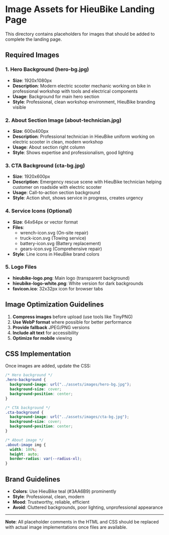 # Image Assets for HieuBike Landing Page

This directory contains placeholders for images that should be added to complete the landing page.

## Required Images

### 1. Hero Background (hero-bg.jpg)

- **Size**: 1920x1080px
- **Description**: Modern electric scooter mechanic working on bike in professional workshop with tools and electrical components
- **Usage**: Background for main hero section
- **Style**: Professional, clean workshop environment, HieuBike branding visible

### 2. About Section Image (about-technician.jpg)

- **Size**: 600x400px
- **Description**: Professional technician in HieuBike uniform working on electric scooter in clean, modern workshop
- **Usage**: About section right column
- **Style**: Shows expertise and professionalism, good lighting

### 3. CTA Background (cta-bg.jpg)

- **Size**: 1920x600px
- **Description**: Emergency rescue scene with HieuBike technician helping customer on roadside with electric scooter
- **Usage**: Call-to-action section background
- **Style**: Action shot, shows service in progress, creates urgency

### 4. Service Icons (Optional)

- **Size**: 64x64px or vector format
- **Files**:
  - wrench-icon.svg (On-site repair)
  - truck-icon.svg (Towing service)
  - battery-icon.svg (Battery replacement)
  - gears-icon.svg (Comprehensive repair)
- **Style**: Line icons in HieuBike brand colors

### 5. Logo Files

- **hieubike-logo.png**: Main logo (transparent background)
- **hieubike-logo-white.png**: White version for dark backgrounds
- **favicon.ico**: 32x32px icon for browser tabs

## Image Optimization Guidelines

1. **Compress images** before upload (use tools like TinyPNG)
2. **Use WebP format** where possible for better performance
3. **Provide fallback** JPEG/PNG versions
4. **Include alt text** for accessibility
5. **Optimize for mobile** viewing

## CSS Implementation

Once images are added, update the CSS:

```css
/* Hero background */
.hero-background {
  background-image: url("../assets/images/hero-bg.jpg");
  background-size: cover;
  background-position: center;
}

/* CTA background */
.cta-background {
  background-image: url("../assets/images/cta-bg.jpg");
  background-size: cover;
  background-position: center;
}

/* About image */
.about-image img {
  width: 100%;
  height: auto;
  border-radius: var(--radius-xl);
}
```

## Brand Guidelines

- **Colors**: Use HieuBike teal (#3AA6B9) prominently
- **Style**: Professional, clean, modern
- **Mood**: Trustworthy, reliable, efficient
- **Avoid**: Cluttered backgrounds, poor lighting, unprofessional appearance

---

**Note**: All placeholder comments in the HTML and CSS should be replaced with actual image implementations once files are available.
